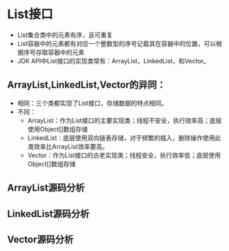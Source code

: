 # List接口

- List集合类中的元素有序，且可重复
- List容器中的元素都有对应一个整数型的序号记载其在容器中的位置，可以根据序号存取容器中的元素
- JDK API中List接口的实现类常有：ArrayList，LinkedList，和Vector。

## ArrayList,LinkedList,Vector的异同：

- 相同：三个类都实现了List接口，存储数据的特点相同。
- 不同：
  - ArrayList：作为List接口的主要实现类；线程不安全，执行效率高；底层使用Object[]数组存储
  - LinkedList：底层使用双向链表存储，对于频繁的插入，删除操作使用此类效率比ArrayList效率要高。
  - Vector：作为List接口的古老实现类；线程安全，执行效率低；底层使用Object[]数组存储

## ArrayList源码分析



## LinkedList源码分析

## Vector源码分析